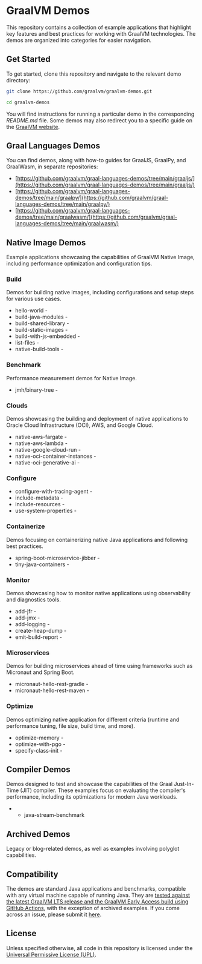 # GraalVM Demos

This repository contains a collection of example applications that highlight key features and best practices for working with GraalVM technologies.
The demos are organized into categories for easier navigation.

## Get Started

To get started, clone this repository and navigate to the relevant demo directory:
```bash
git clone https://github.com/graalvm/graalvm-demos.git
``` 
```bash
cd graalvm-demos
```

You will find instructions for running a particular demo in the corresponding _README.md_ file. Some demos may also redirect you to a specific guide on the [GraalVM website](https://www.graalvm.org/latest/guides/).

## Graal Languages Demos

You can find demos, along with how-to guides for GraalJS, GraalPy, and GraalWasm, in separate repositories:
- [https://github.com/graalvm/graal-languages-demos/tree/main/graaljs/](https://github.com/graalvm/graal-languages-demos/tree/main/graaljs/)
- [https://github.com/graalvm/graal-languages-demos/tree/main/graalpy/](https://github.com/graalvm/graal-languages-demos/tree/main/graalpy/)
- [https://github.com/graalvm/graal-languages-demos/tree/main/graalwasm/](https://github.com/graalvm/graal-languages-demos/tree/main/graalwasm/)

## Native Image Demos

Example applications showcasing the capabilities of GraalVM Native Image, including performance optimization and configuration tips.

### Build
Demos for building native images, including configurations and setup steps for various use cases.

* hello-world -
* build-java-modules -
* build-shared-library -
* build-static-images -
* build-with-js-embedded -
* list-files -
* native-build-tools -

### Benchmark
Performance measurement demos for Native Image.

* jmh/binary-tree -

### Clouds
Demos showcasing the building and deployment of native applications to Oracle Cloud Infrastructure (OCI), AWS, and Google Cloud.

* native-aws-fargate -
* native-aws-lambda -
* native-google-cloud-run - 
* native-oci-container-instances -
* native-oci-generative-ai -

### Configure

* configure-with-tracing-agent -
* include-metadata -
* include-resources - 
* use-system-properties -

### Containerize
Demos focusing on containerizing native Java applications and following best practices.

* spring-boot-microservice-jibber -
* tiny-java-containers -

### Monitor
Demos showcasing how to monitor native applications using observability and diagnostics tools.

* add-jfr -
* add-jmx -
* add-logging -
* create-heap-dump -
* emit-build-report -

### Microservices
Demos for building microservices ahead of time using frameworks such as Micronaut and Spring Boot.

* micronaut-hello-rest-gradle -
* micronaut-hello-rest-maven -

### Optimize
Demos optimizing native application for different criteria (runtime and performance tuning, file size, build time, and more).

* optimize-memory -
* optimize-with-pgo -
* specify-class-init -

## Compiler Demos

Demos designed to test and showcase the capabilities of the Graal Just-In-Time (JIT) compiler.
These examples focus on evaluating the compiler's performance, including its optimizations for modern Java workloads.

* - java-stream-benchmark

## Archived Demos

Legacy or blog-related demos, as well as examples involving polyglot capabilities.

## Compatibility

The demos are standard Java applications and benchmarks, compatible with any virtual machine capable of running Java.
They are [tested against the latest GraalVM LTS release and the GraalVM Early Access build using GitHub Actions](https://github.com/graalvm/graalvm-demos/tree/master/.github/workflows), with the exception of archived examples.
If you come across an issue, please submit it [here](https://github.com/graalvm/graalvm-demos/issues).

## License

Unless specified otherwise, all code in this repository is licensed under the [Universal Permissive License (UPL)](http://opensource.org/licenses/UPL).
